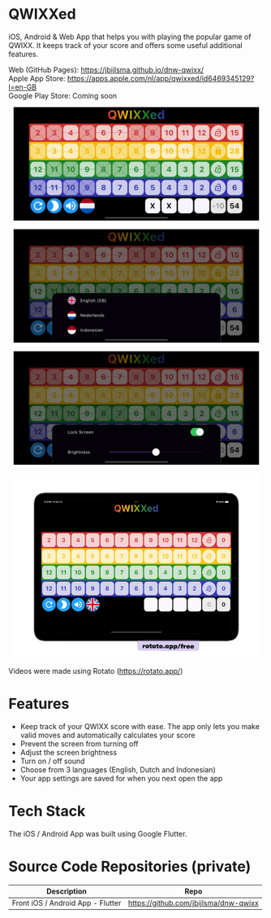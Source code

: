 # QWIXXed

iOS, Android & Web App that helps you with playing the popular game of QWIXX. It keeps track of your score and offers some useful additional features.

Web (GitHub Pages): https://jbijlsma.github.io/dnw-qwixx/  
Apple App Store: https://apps.apple.com/nl/app/qwixxed/id6469345129?l=en-GB  
Google Play Store: Coming soon

<p float="left" align="middle">
  <img src="assets/qwixxed_main.png" width="96%">
</p>

<p float="left" align="middle">
  <img src="assets/qwixxed_language.png" width="96%">
</p>

<p float="left" align="middle">
  <img src="assets/qwixxed_screen.png" width="96%">
</p>

<p float="left" align="middle">
  <img src="screenshots/qwixxed.gif" width="96%">
</p>

Videos were made using Rotato (https://rotato.app/)

# Features

- Keep track of your QWIXX score with ease. The app only lets you make valid moves and automatically calculates your score
- Prevent the screen from turning off
- Adjust the screen brightness
- Turn on / off sound
- Choose from 3 languages (English, Dutch and Indonesian)
- Your app settings are saved for when you next open the app

# Tech Stack

The iOS / Android App was built using Google Flutter.

# Source Code Repositories (private)

| Description                       | Repo                                  |
| --------------------------------- | ------------------------------------- |
| Front iOS / Android App - Flutter | https://github.com/jbijlsma/dnw-qwixx |
